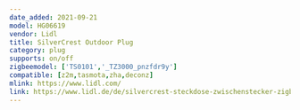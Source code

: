 ```yaml
---
date_added: 2021-09-21
model: HG06619
vendor: Lidl
title: SilverCrest Outdoor Plug
category: plug
supports: on/off
zigbeemodel: ['TS0101','_TZ3000_pnzfdr9y']
compatible: [z2m,tasmota,zha,deconz]
mlink: https://www.lidl.com/
link: https://www.lidl.de/de/silvercrest-steckdose-zwischenstecker-zigbee-smart-home/p355168
---
```

